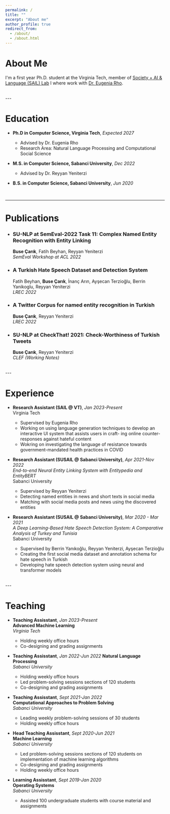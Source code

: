 ```yaml
---
permalink: /
title: ""
excerpt: "About me"
author_profile: true
redirect_from: 
  - /about/
  - /about.html
---
```


About Me
=====
I'm a first year Ph.D. student at the Virginia Tech, member of [Society + AI & Language (SAIL) Lab](https://sail.cs.vt.edu/) I where work with [Dr. Eugenia Rho](https://eugeniarho.com/). 

<br/>
---


Education 
======
* **Ph.D in Computer Science, Virginia Tech**, *Expected 2027*
  - Advised by Dr. Eugenia Rho
  - Research Area: Natural Language Processing and Computational Social Science


* **M.S. in Computer Science, Sabanci University**, *Dec 2022*
  - Advised by Dr. Reyyan Yeniterzi


* **B.S. in Computer Science, Sabanci University**, *Jun 2020*

<br/>

---

Publications
======
* ### SU-NLP at SemEval-2022 Task 11: Complex Named Entity Recognition with Entity Linking
  **Buse Çarık**, Fatih Beyhan, Reyyan Yeniterzi  
  *SemEval Workshop at ACL 2022* &nbsp; [<i class="fa fa-file-pdf fa-lg" style="color: #000000;"></i>](https://aclanthology.org/2022.semeval-1.227/)

* ### A Turkish Hate Speech Dataset and Detection System
  Fatih Beyhan, **Buse Çarık**, İnanç Arın, Ayşecan Terzioğlu, Berrin Yanikoglu, Reyyan Yeniterzi  
  *LREC 2022* &nbsp;  [<i class="fa fa-file-pdf fa-lg" style="color: #000000;"></i>](https://aclanthology.org/2022.lrec-1.443/)

* ### A Twitter Corpus for named entity recognition in Turkish
  **Buse Çarık**, Reyyan Yeniterzi  
  *LREC 2022* &nbsp;  [<i class="fa fa-file-pdf fa-lg" style="color: #000000;"></i>](https://aclanthology.org/2022.lrec-1.484/)

* ### SU-NLP at CheckThat! 2021: Check-Worthiness of Turkish Tweets
  **Buse Çarık**, Reyyan Yeniterzi  
  *CLEF (Working Notes)* &nbsp;  [<i class="fa fa-file-pdf fa-lg" style="color: #000000;"></i>](https://ceur-ws.org/Vol-2936/paper-37.pdf)

<br/>
---

Experience
======
* **Research Assistant (SAIL @ VT)**, *Jan 2023-Present*  
  Virginia Tech
  - Supervised by Eugenia Rho
  - Working on using language generation techniques to develop an interactive UI system that assists users in craft-
ing online counter-responses against hateful content
  - Wokring on investigating the language of resistance towards government-mandated health practices in COVID

* **Research Assistant (SUSAIL @ Sabanci University)**, *Apr 2021-Nov 2022*  
  *End-to-end Neural Entity Linking System with Entitypedia and EntityBERT*  
  Sabanci University
  - Supervised by Reyyan Yeniterzi
  - Detecting named entities in news and short texts in social media
  - Matching with social media posts and news using the discovered entities

* **Research Assistant (SUSAIL @ Sabanci University)**, *Mar 2020 - Mar 2021*  
  *A Deep Learning-Based Hate Speech Detection System: A Comparative Analysis of Turkey and Tunisia*  
  Sabanci University
  - Supervised by Berrin Yanıkoğlu, Reyyan Yeniterzi, Ayşecan Terzioğlu
  - Creating the first social media dataset and annotation schema for hate speech in Turkish
  - Developing hate speech detection system using neural and transformer models

<br/>
---

Teaching
======
* **Teaching Assisstant**, *Jan 2023-Present*  
  **Advanced Machine Learning**  
  *Virginia Tech*  
  - Holding weekly office hours
  - Co-designing and grading assignments

* **Teaching Assisstant**, *Jan 2022-Jun 2022* 
  **Natural Language Processing**  
  *Sabanci University*  
  - Holding weekly office hours
  - Led problem-solving sessions sections of 120 students
  - Co-designing and grading assignments

* **Teaching Assisstant**, *Sept 2021-Jan 2022*  
  **Computational Approaches to Problem Solving**  
  *Sabanci University*  
  - Leading weekly problem-solving sessions of 30 students
  - Holding weekly office hours

* **Head Teaching Assisstant**, *Sept 2020-Jun 2021*  
  **Machine Learning**  
  *Sabanci University* 
  - Led problem-solving sessions sections of 120 students on implementation of machine learning algorithms
  - Co-designing and grading assignments
  - Holding weekly office hours

* **Learning Assisstant**, *Sept 2019-Jan 2020*  
  **Operating Systems**  
  *Sabanci University*  
  - Assisted 100 undergraduate students with course material and assignments
